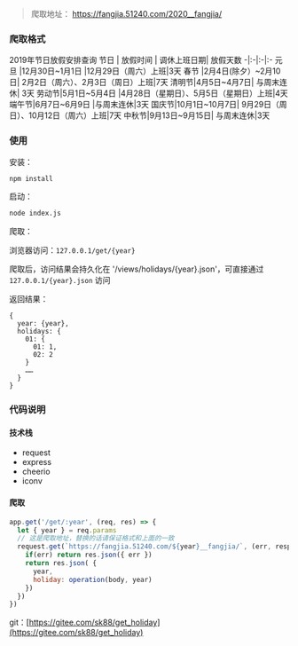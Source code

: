 <!-- 1661651988063 -->
<!-- NodeJs 爬取节假日数据 -->
<!-- 工作需要，就尝试做了个 Nodejs 爬取假日的东西，很简单 -->
<!--  -->
<!-- Tech -->

>爬取地址： https://fangjia.51240.com/2020__fangjia/ 
### 爬取格式

2019年节日放假安排查询
节日	| 放假时间	| 调休上班日期|	放假天数
-|:-|:-|:-
元旦	|12月30日~1月1日	|12月29日（周六）上班|3天
春节	|2月4日(除夕）~2月10日|	2月2日（周六）、2月3日（周日）上班|7天
清明节|4月5日~4月7日|	与周末连休|	3天
劳动节|5月1日~5月4日	|4月28日（星期日）、5月5日（星期日）上班|4天
端午节|6月7日~6月9日	|与周末连休|3天
国庆节|10月1日~10月7日|	9月29日（周日）、10月12日（周六）上班|7天
中秋节|9月13日~9月15日|	与周末连休|3天

### 使用
安装：
```bash
npm install
```
启动：
```bash 
node index.js
```
爬取： 

浏览器访问：`127.0.0.1/get/{year}`

爬取后，访问结果会持久化在 '/views/holidays/{year}.json'，可直接通过 `127.0.0.1/{year}.json` 访问

返回结果：
```
{
  year: {year},
  holidays: {
    01: {
      01: 1,
      02: 2
    }
    ……
  }
}
```

### 代码说明

#### 技术栈

* request
* express
* cheerio
* iconv

#### 爬取
```js
app.get('/get/:year', (req, res) => {
  let { year } = req.params
  // 这是爬取地址，替换的话请保证格式和上面的一致
  request.get(`https://fangjia.51240.com/${year}__fangjia/`, (err, response, body) => {
    if(err) return res.json({ err })
    return res.json( { 
      year,
      holiday: operation(body, year) 
    })
  })
})
```

git：[https://gitee.com/sk88/get_holiday](https://gitee.com/sk88/get_holiday)